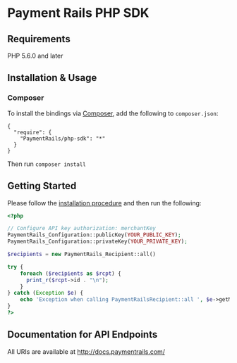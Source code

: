 # Payment Rails PHP SDK

## Requirements

PHP 5.6.0 and later

## Installation & Usage

### Composer

To install the bindings via [Composer](http://getcomposer.org/), add the following to `composer.json`:

```
{
  "require": {
    "PaymentRails/php-sdk": "*"
  }
}
```

Then run `composer install`


## Getting Started

Please follow the [installation procedure](#installation--usage) and then run the following:

```php
<?php

// Configure API key authorization: merchantKey
PaymentRails_Configuration::publicKey(YOUR_PUBLIC_KEY);
PaymentRails_Configuration::privateKey(YOUR_PRIVATE_KEY);

$recipients = new PaymentRails_Recipient::all()

try {
    foreach ($recipients as $rcpt) {
      print_r($rcpt->id . "\n");
    }
} catch (Exception $e) {
    echo 'Exception when calling PaymentRailsRecipient::all ', $e->getMessage(), PHP_EOL;
}
?>
```

## Documentation for API Endpoints

All URIs are available at http://docs.paymentrails.com/
